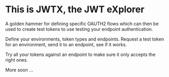 # This is JWTX, the JWT eXplorer

A golden hammer for defining specific OAUTH2 flows which can then be used to create test tokens to use testing your endpoint authentication.

Define your environments, token types and endpoints.  Request a test token for an environment, send it to an endpoint, see if it works.

Try all your tokens against an endpoint to make sure it only accepts the right ones.

More soon ...

